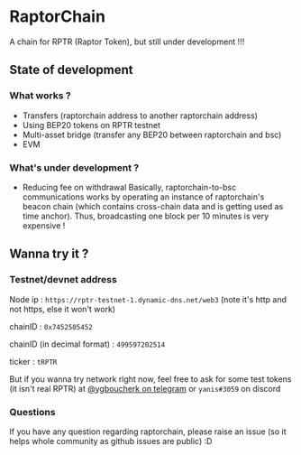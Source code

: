 # RaptorChain
A chain for RPTR (Raptor Token), but still under development !!!



## State of development
### What works ?
- Transfers (raptorchain address to another raptorchain address)
- Using BEP20 tokens on RPTR testnet
- Multi-asset bridge (transfer any BEP20 between raptorchain and bsc)
- EVM

### What's under development ?
- Reducing fee on withdrawal
	Basically, raptorchain-to-bsc communications works by operating an instance of raptorchain's beacon chain (which contains cross-chain data and is getting used as time anchor).
	Thus, broadcasting one block per 10 minutes is very expensive !

## Wanna try it ?
### Testnet/devnet address
Node ip : `https://rptr-testnet-1.dynamic-dns.net/web3` (note it's http and not https, else it won't work)

chainID : `0x7452505452`

chainID (in decimal format) : `499597202514`

ticker : `tRPTR`


But if you wanna try network right now, feel free to ask for some test tokens (it isn't real RPTR) at [@ygboucherk on telegram](https://t.me/ygboucherk) or `yanis#3059` on discord


### Questions
If you have any question regarding raptorchain, please raise an issue (so it helps whole community as github issues are public) :D
